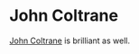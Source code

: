 <!--
  id: 240
  date: 2005-03-03
  modified: 2005-03-03
  slug: johncoltrane
  type: post
  excerpt: <p>John Coltrane is brilliant as well.</p>
  categories: link
  tags: 
  inCv: 
  inPortfolio: 
  dateFrom: 
  dateTo: 
-->

# John Coltrane

<p><a href="http://michalevy.com/gs_download.html" target="_blank">John Coltrane</a> is brilliant as well.</p>
